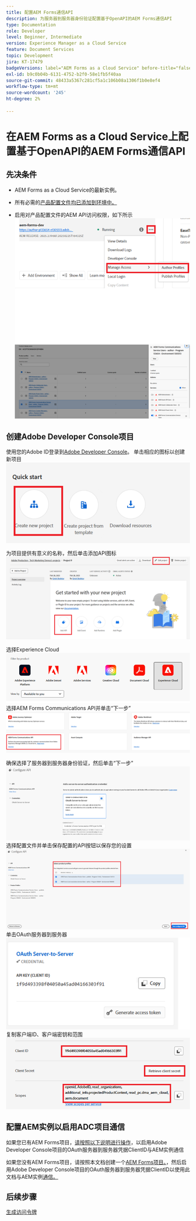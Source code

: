 ```yaml
---
title: 配置AEM Forms通信API
description: 为服务器到服务器身份验证配置基于OpenAPI的AEM Forms通信API
type: Documentation
role: Developer
level: Beginner, Intermediate
version: Experience Manager as a Cloud Service
feature: Document Services
topic: Development
jira: KT-17479
badgeVersions: label="AEM Forms as a Cloud Service" before-title="false"
exl-id: b9c0b04b-6131-4752-b2f0-58e1fb5f40aa
source-git-commit: 48433a5367c281cf5a1c106b08a1306f1b0e8ef4
workflow-type: tm+mt
source-wordcount: '245'
ht-degree: 2%

---
```


# 在AEM Forms as a Cloud Service上配置基于OpenAPI的AEM Forms通信API

## 先决条件

* AEM Forms as a Cloud Service的最新实例。
* 所有必需的[产品配置文件均已添加到环境中。](https://experienceleague.adobe.com/zh-hans/docs/experience-manager-learn/cloud-service/aem-apis/invoke-openapi-based-aem-apis)

* 启用对产品配置文件的AEM API访问权限，如下所示
  ![product_profile1](assets/product-profiles1.png)
  ![产品配置文件](assets/product-profiles.png)

## 创建Adobe Developer Console项目

使用您的Adobe ID登录到[Adobe Developer Console](https://developer.adobe.com/console/)。
单击相应的图标以创建新项目
![新项目](assets/new-project.png)

为项目提供有意义的名称，然后单击添加API图标
![新项目](assets/new-project2.png)

选择Experience Cloud
![新项目3](assets/new-project3.png)
选择AEM Forms Communications API并单击“下一步”
![新建项目4](assets/new-project4.png)

确保选择了服务器到服务器身份验证，然后单击“下一步”
![新建项目5](assets/new-project5.png)
选择配置文件并单击保存配置的API按钮以保存您的设置
![新建项目6](assets/new-project6.png)
单击OAuth服务器到服务器
![新建项目7](assets/new-project7.png)
复制客户端ID、客户端密钥和范围
![新建项目8](assets/new-project8.png)

## 配置AEM实例以启用ADC项目通信

如果您已有AEM Forms项目，[请按照以下说明进行操作](https://experienceleague.adobe.com/zh-hans/docs/experience-manager-learn/cloud-service/aem-apis/invoke-openapi-based-aem-apis)，以启用Adobe Developer Console项目的OAuth服务器到服务器凭据ClientID与AEM实例通信

如果您没有AEM Forms项目，请按照本文档创建一个[AEM Forms项目。](https://experienceleague.adobe.com/zh-hans/docs/experience-manager-learn/cloud-service/forms/developing-for-cloud-service/getting-started)，然后启用Adobe Developer Console项目的OAuth服务器到服务器凭据ClientID以使用此文档与AEM实例[通信。](https://experienceleague.adobe.com/zh-hans/docs/experience-manager-learn/cloud-service/aem-apis/invoke-openapi-based-aem-apis)


## 后续步骤

[生成访问令牌](./generate-access-token.md)
